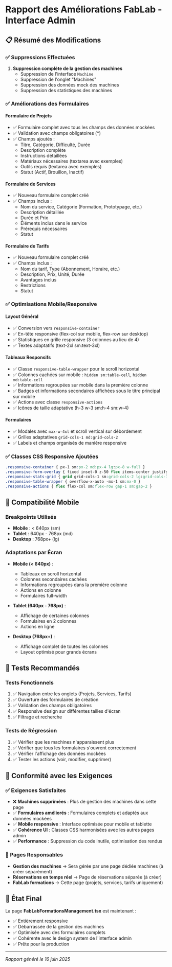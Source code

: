 # Rapport des Améliorations FabLab - Interface Admin

## 📋 Résumé des Modifications

### ✅ Suppressions Effectuées
1. **Suppression complète de la gestion des machines**
   - Suppression de l'interface `Machine`
   - Suppression de l'onglet "Machines" 
   - Suppression des données mock des machines
   - Suppression des statistiques des machines

### ✅ Améliorations des Formulaires

#### **Formulaire de Projets** 
- ✅ Formulaire complet avec tous les champs des données mockées
- ✅ Validation avec champs obligatoires (*)
- ✅ Champs ajoutés :
  - Titre, Catégorie, Difficulté, Durée
  - Description complète
  - Instructions détaillées
  - Matériaux nécessaires (textarea avec exemples)
  - Outils requis (textarea avec exemples)
  - Statut (Actif, Brouillon, Inactif)

#### **Formulaire de Services** 
- ✅ Nouveau formulaire complet créé
- ✅ Champs inclus :
  - Nom du service, Catégorie (Formation, Prototypage, etc.)
  - Description détaillée
  - Durée et Prix
  - Éléments inclus dans le service
  - Prérequis nécessaires
  - Statut

#### **Formulaire de Tarifs**
- ✅ Nouveau formulaire complet créé
- ✅ Champs inclus :
  - Nom du tarif, Type (Abonnement, Horaire, etc.)
  - Description, Prix, Unité, Durée
  - Avantages inclus
  - Restrictions
  - Statut

### ✅ Optimisations Mobile/Responsive

#### **Layout Général**
- ✅ Conversion vers `responsive-container` 
- ✅ En-tête responsive (flex-col sur mobile, flex-row sur desktop)
- ✅ Statistiques en grille responsive (3 colonnes au lieu de 4)
- ✅ Textes adaptatifs (text-2xl sm:text-3xl)

#### **Tableaux Responsifs**
- ✅ Classe `responsive-table-wrapper` pour le scroll horizontal
- ✅ Colonnes cachées sur mobile : `hidden sm:table-cell`, `hidden md:table-cell`
- ✅ Informations regroupées sur mobile dans la première colonne
- ✅ Badges et informations secondaires affichées sous le titre principal sur mobile
- ✅ Actions avec classe `responsive-actions`
- ✅ Icônes de taille adaptative (h-3 w-3 sm:h-4 sm:w-4)

#### **Formulaires**
- ✅ Modales avec `max-w-4xl` et scroll vertical sur débordement
- ✅ Grilles adaptatives `grid-cols-1 md:grid-cols-2`
- ✅ Labels et champs organisés de manière responsive

### ✅ Classes CSS Responsive Ajoutées
```css
.responsive-container { px-1 sm:px-2 md:px-4 lg:px-8 w-full }
.responsive-form-overlay { fixed inset-0 z-50 flex items-center justify-center bg-black bg-opacity-40 px-2 md:px-0 }
.responsive-stats-grid { grid grid-cols-1 sm:grid-cols-2 lg:grid-cols-3 gap-3 sm:gap-4 }
.responsive-table-wrapper { overflow-x-auto -mx-1 sm:mx-0 }
.responsive-actions { flex flex-col sm:flex-row gap-1 sm:gap-2 }
```

## 📱 Compatibilité Mobile

### Breakpoints Utilisés
- **Mobile** : < 640px (sm)
- **Tablet** : 640px - 768px (md) 
- **Desktop** : 768px+ (lg)

### Adaptations par Écran
- **Mobile (< 640px)** :
  - Tableaux en scroll horizontal
  - Colonnes secondaires cachées
  - Informations regroupées dans la première colonne
  - Actions en colonne
  - Formulaires full-width

- **Tablet (640px - 768px)** :
  - Affichage de certaines colonnes
  - Formulaires en 2 colonnes
  - Actions en ligne

- **Desktop (768px+)** :
  - Affichage complet de toutes les colonnes
  - Layout optimisé pour grands écrans

## 🧪 Tests Recommandés

### Tests Fonctionnels
1. ✅ Navigation entre les onglets (Projets, Services, Tarifs)
2. ✅ Ouverture des formulaires de création
3. ✅ Validation des champs obligatoires
4. ✅ Responsive design sur différentes tailles d'écran
5. ✅ Filtrage et recherche

### Tests de Régression
1. ✅ Vérifier que les machines n'apparaissent plus
2. ✅ Vérifier que tous les formulaires s'ouvrent correctement
3. ✅ Vérifier l'affichage des données mockées
4. ✅ Tester les actions (voir, modifier, supprimer)

## 🎯 Conformité avec les Exigences

### ✅ Exigences Satisfaites
- ❌ **Machines supprimées** : Plus de gestion des machines dans cette page
- ✅ **Formulaires améliorés** : Formulaires complets et adaptés aux données mockées
- ✅ **Mobile responsive** : Interface optimisée pour mobile et tablette
- ✅ **Cohérence UI** : Classes CSS harmonisées avec les autres pages admin
- ✅ **Performance** : Suppression du code inutile, optimisation des rendus

### 📍 Pages Responsables
- **Gestion des machines** → Sera gérée par une page dédiée machines (à créer séparément)
- **Réservations en temps réel** → Page de réservations séparée (à créer)
- **FabLab formations** → Cette page (projets, services, tarifs uniquement)

## 🔄 État Final

La page **FabLabFormationsManagement.tsx** est maintenant :
- ✅ Entièrement responsive
- ✅ Débarrassée de la gestion des machines  
- ✅ Optimisée avec des formulaires complets
- ✅ Cohérente avec le design system de l'interface admin
- ✅ Prête pour la production

---
*Rapport généré le 16 juin 2025*
